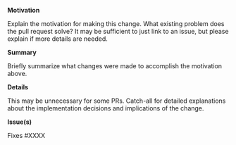 <!--
  Thanks for submitting a pull request!
  We appreciate you spending the time to work on these changes. Please provide enough information so that others can review your pull request. The three fields below are mandatory.
-->

<!--
  Title
  Please include a concise title that briefly describes the change.
  Titles should be prefixed with the area of code that the change affects and they should be in the present simple tense. Examples:
  
  dvm: adds a new function to compute voting rewards offchain
  monitor bot: fixes broken link in liquidation log
  voter dapp: adds countdown timer component to the header
-->


**Motivation**

Explain the motivation for making this change.
What existing problem does the pull request solve?
It may be sufficient to just link to an issue, but please explain if more details are needed.


**Summary**

Briefly summarize what changes were made to accomplish the motivation above.


**Details**

This may be unnecessary for some PRs. Catch-all for detailed explanations about the implementation decisions and implications of the change.


**Issue(s)**

<!-- This PR must fix or refer to one or more issues. Please list them here. -->
Fixes #XXXX
